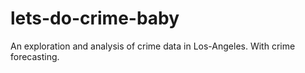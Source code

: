 # lets-do-crime-baby
An exploration and analysis of crime data in Los-Angeles. With crime forecasting.
